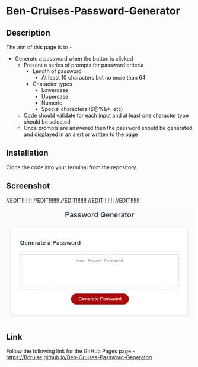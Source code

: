 # Ben-Cruises-Password-Generator

## Description

The aim of this page is to -

* Generate a password when the button is clicked
  * Present a series of prompts for password criteria
    * Length of password
      * At least 10 characters but no more than 64.
    * Character types
      * Lowercase
      * Uppercase
      * Numeric
      * Special characters ($@%&*, etc)
  * Code should validate for each input and at least one character type should be selected
  * Once prompts are answered then the password should be generated and displayed in an alert or written to the page

## Installation

Clone the code into your terminal from the repository.

## Screenshot

//EDIT!!!!!!!
//EDIT!!!!!!!
//EDIT!!!!!!!
//EDIT!!!!!!!
//EDIT!!!!!!!

![alt text](https://github.com/Bcruise/Ben-Cruises-Password-Generator/blob/main/image/05-javascript-challenge-demo.png)

## Link
Follow the following link for the GitHub Pages page - https://Bcruise.github.io/Ben-Cruises-Password-Generator/
